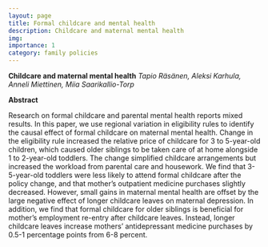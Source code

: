 ```yaml
---
layout: page
title: Formal childcare and mental health
description: Childcare and maternal mental health
img:
importance: 1
category: family policies
---
```


**Childcare and maternal mental health**
*Tapio Räsänen, Aleksi Karhula, Anneli Miettinen, Miia Saarikallio-Torp*

**Abstract**

Research on formal childcare and parental mental health reports mixed results. In this paper, we use regional variation in eligibility rules to identify the causal effect of formal childcare on maternal mental health. Change in the eligibility rule increased the relative price of childcare for 3 to 5-year-old children, which caused older siblings to be taken care of at home alongside 1 to 2-year-old toddlers. The change simplified childcare arrangements but increased the workload from parental care and housework. We find that 3-5-year-old toddlers were less likely to attend formal childcare after the policy change, and that mother’s outpatient medicine purchases slightly decreased. However, small gains in maternal mental health are offset by the large negative effect of longer childcare leaves on maternal depression. In addition, we find that formal childcare for older siblings is beneficial for mother’s employment re-entry after childcare leaves. Instead, longer childcare leaves increase mothers’ antidepressant medicine purchases by 0.5-1 percentage points from 6-8 percent.


